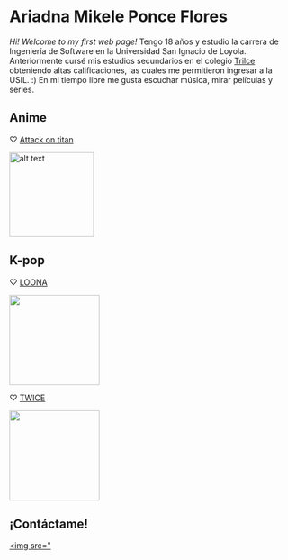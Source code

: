 # Ariadna Mikele Ponce Flores

*Hi! Welcome to my first web page!* 
Tengo 18 años y estudio la carrera de Ingeniería de Software en la Universidad San Ignacio de Loyola. Anteriormente cursé mis estudios secundarios en el colegio [Trilce](http://www.trilce.edu.pe/) obteniendo altas calificaciones, las cuales me permitieron ingresar a la USIL. :) 
En mi tiempo libre me gusta escuchar música, mirar películas y series. 

## Anime

♡ [Attack on titan](https://www.crunchyroll.com/attack-on-titan)

<img src="https://depor.com/resizer/RAG4KUQ6CCYVWYrhajHv01eDmyE=/580x330/smart/filters:format(jpeg):quality(75)/cloudfront-us-east-1.images.arcpublishing.com/elcomercio/4C32265SENBG7IOGSGZMZ5R4PY.jpg" alt="alt text" height="150"/>

## K-pop

♡ [LOONA](https://youtu.be/_EEo-iE5u_A)

<a href="https://open.spotify.com/artist/52zMTJCKluDlFwMQWmccY7?si=iTgYsgHYQteNXGWtc8FyOw"><img src="https://img5.yna.co.kr/etc/inner/SP/2018/11/05/ASP20181105001500883_01_i_P2.jpg" height="160"></a>

♡ [TWICE](https://youtu.be/vPwaXytZcgI)

<a href="https://open.spotify.com/artist/7n2Ycct7Beij7Dj7meI4X0?si=LlbFOwJxSReg9FwSj2H0Vw"><img src="https://www.nacionrex.com/__export/1626200831106/sites/debate/img/2021/07/13/quien-es-la-mas-bonita-de-twice_1_crop1626200380341.jpg_172596871.jpg" height="160"></a>

## ¡Contáctame!

<a href=""><img src="
